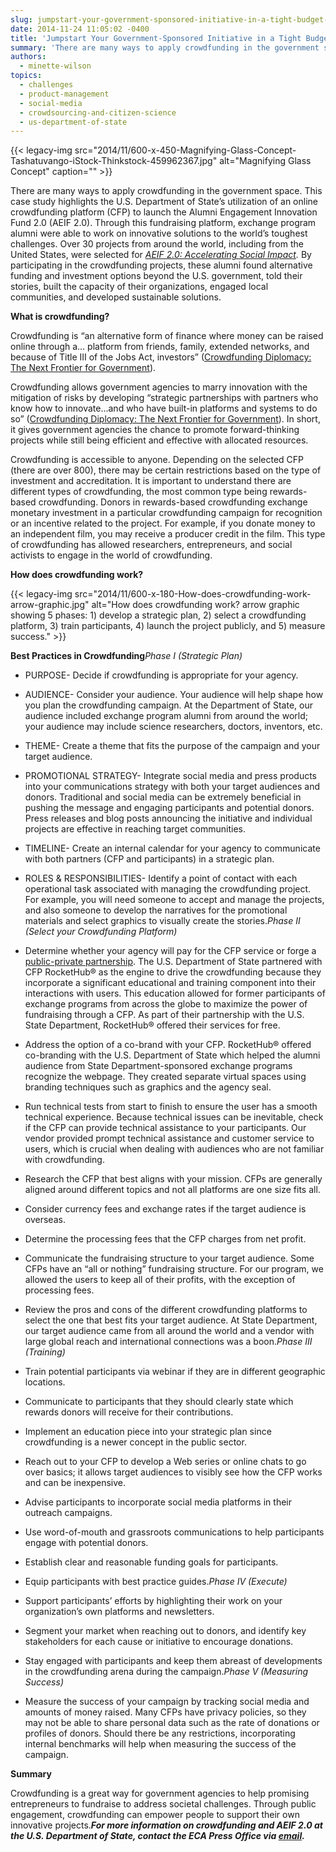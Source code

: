 ```yaml
---
slug: jumpstart-your-government-sponsored-initiative-in-a-tight-budget-climate-try-crowdfunding
date: 2014-11-24 11:05:02 -0400
title: 'Jumpstart Your Government-Sponsored Initiative in a Tight Budget Climate: Try Crowdfunding'
summary: 'There are many ways to apply crowdfunding in the government space. This case study highlights the U.S. Department of State’s utilization of an online crowdfunding platform (CFP) to launch the Alumni Engagement Innovation Fund 2.0 (AEIF 2.0). Through this fundraising platform, exchange program alumni were able to work on innovative solutions to the world’s toughest'
authors:
  - minette-wilson
topics:
  - challenges
  - product-management
  - social-media
  - crowdsourcing-and-citizen-science
  - us-department-of-state
---
```


{{< legacy-img src="2014/11/600-x-450-Magnifying-Glass-Concept-Tashatuvango-iStock-Thinkstock-459962367.jpg" alt="Magnifying Glass Concept" caption="" >}} 

There are many ways to apply crowdfunding in the government space. This case study highlights the U.S. Department of State’s utilization of an online crowdfunding platform (CFP) to launch the Alumni Engagement Innovation Fund 2.0 (AEIF 2.0). Through this fundraising platform, exchange program alumni were able to work on innovative solutions to the world’s toughest challenges. Over 30 projects from around the world, including from the United States, were selected for [_AEIF 2.0: Accelerating Social Impact_](http://www.rockethub.com/projects/partner/socialimpact)_._ By participating in the crowdfunding projects, these alumni found alternative funding and investment options beyond the U.S. government, told their stories, built the capacity of their organizations, engaged local communities, and developed sustainable solutions.

**What is crowdfunding?**

Crowdfunding is “an alternative form of finance where money can be raised online through a… platform from friends, family, extended networks, and because of Title III of the Jobs Act, investors” ([Crowdfunding Diplomacy: The Next Frontier for Government](http://www.diplomaticourier.com/news/topics/diplomacy/2033-crowdfunding-diplomacy-the-next-frontier-for-government)).

Crowdfunding allows government agencies to marry innovation with the mitigation of risks by developing “strategic partnerships with partners who know how to innovate…and who have built-in platforms and systems to do so” ([Crowdfunding Diplomacy: The Next Frontier for Government](http://www.diplomaticourier.com/news/topics/diplomacy/2033-crowdfunding-diplomacy-the-next-frontier-for-government)). In short, it gives government agencies the chance to promote forward-thinking projects while still being efficient and effective with allocated resources.

Crowdfunding is accessible to anyone. Depending on the selected CFP (there are over 800), there may be certain restrictions based on the type of investment and accreditation. It is important to understand there are different types of crowdfunding, the most common type being rewards-based crowdfunding. Donors in rewards-based crowdfunding exchange monetary investment in a particular crowdfunding campaign for recognition or an incentive related to the project. For example, if you donate money to an independent film, you may receive a producer credit in the film. This type of crowdfunding has allowed researchers, entrepreneurs, and social activists to engage in the world of crowdfunding.

**How does crowdfunding work?**

{{< legacy-img src="2014/11/600-x-180-How-does-crowdfunding-work-arrow-graphic.jpg" alt="How does crowdfunding work? arrow graphic showing 5 phases: 1) develop a strategic plan, 2) select a crowdfunding platform, 3) train participants, 4) launch the project publicly, and 5) measure success." >}}

**Best Practices in Crowdfunding**_Phase I (Strategic Plan)_

  * PURPOSE- Decide if crowdfunding is appropriate for your agency.
  * AUDIENCE- Consider your audience. Your audience will help shape how you plan the crowdfunding campaign. At the Department of State, our audience included exchange program alumni from around the world; your audience may include science researchers, doctors, inventors, etc.
  * THEME- Create a theme that fits the purpose of the campaign and your target audience.
  * PROMOTIONAL STRATEGY- Integrate social media and press products into your communications strategy with both your target audiences and donors. Traditional and social media can be extremely beneficial in pushing the message and engaging participants and potential donors. Press releases and blog posts announcing the initiative and individual projects are effective in reaching target communities.
  * TIMELINE- Create an internal calendar for your agency to communicate with both partners (CFP and participants) in a strategic plan.
  * ROLES & RESPONSIBILITIES- Identify a point of contact with each operational task associated with managing the crowdfunding project. For example, you will need someone to accept and manage the projects, and also someone to develop the narratives for the promotional materials and select graphics to visually create the stories._Phase II (Select your Crowdfunding Platform)_

  * Determine whether your agency will pay for the CFP service or forge a [public-private partnership](http://eca.state.gov/about-bureau/partnering-eca). The U.S. Department of State partnered with CFP RocketHub® as the engine to drive the crowdfunding because they incorporate a significant educational and training component into their interactions with users. This education allowed for former participants of exchange programs from across the globe to maximize the power of fundraising through a CFP. As part of their partnership with the U.S. State Department, RocketHub® offered their services for free.
  * Address the option of a co-brand with your CFP. RocketHub® offered co-branding with the U.S. Department of State which helped the alumni audience from State Department-sponsored exchange programs recognize the webpage. They created separate virtual spaces using branding techniques such as graphics and the agency seal.
  * Run technical tests from start to finish to ensure the user has a smooth technical experience. Because technical issues can be inevitable, check if the CFP can provide technical assistance to your participants. Our vendor provided prompt technical assistance and customer service to users, which is crucial when dealing with audiences who are not familiar with crowdfunding.
  * Research the CFP that best aligns with your mission. CFPs are generally aligned around different topics and not all platforms are one size fits all.
  * Consider currency fees and exchange rates if the target audience is overseas.
  * Determine the processing fees that the CFP charges from net profit.
  * Communicate the fundraising structure to your target audience. Some CFPs have an “all or nothing” fundraising structure. For our program, we allowed the users to keep all of their profits, with the exception of processing fees.
  * Review the pros and cons of the different crowdfunding platforms to select the one that best fits your target audience. At State Department, our target audience came from all around the world and a vendor with large global reach and international connections was a boon._Phase III (Training)_

  * Train potential participants via webinar if they are in different geographic locations.
  * Communicate to participants that they should clearly state which rewards donors will receive for their contributions.
  * Implement an education piece into your strategic plan since crowdfunding is a newer concept in the public sector.
  * Reach out to your CFP to develop a Web series or online chats to go over basics; it allows target audiences to visibly see how the CFP works and can be inexpensive.
  * Advise participants to incorporate social media platforms in their outreach campaigns.
  * Use word-of-mouth and grassroots communications to help participants engage with potential donors.
  * Establish clear and reasonable funding goals for participants.
  * Equip participants with best practice guides._Phase IV (Execute)_

  * Support participants’ efforts by highlighting their work on your organization’s own platforms and newsletters.
  * Segment your market when reaching out to donors, and identify key stakeholders for each cause or initiative to encourage donations.
  * Stay engaged with participants and keep them abreast of developments in the crowdfunding arena during the campaign._Phase V (Measuring Success)_

  * Measure the success of your campaign by tracking social media and amounts of money raised. Many CFPs have privacy policies, so they may not be able to share personal data such as the rate of donations or profiles of donors. Should there be any restrictions, incorporating internal benchmarks will help when measuring the success of the campaign.

**Summary**

Crowdfunding is a great way for government agencies to help promising entrepreneurs to fundraise to address societal challenges. Through public engagement, crowdfunding can empower people to support their own innovative projects._**For more information on crowdfunding and AEIF 2.0 at the U.S. Department of State, contact the ECA Press Office via [email](mailto:ECA-Press@state.gov).**_